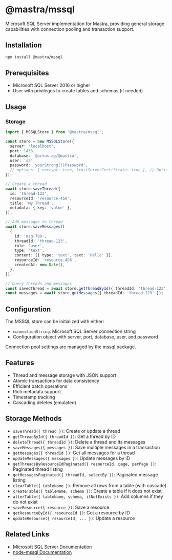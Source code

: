 # @mastra/mssql

Microsoft SQL Server implementation for Mastra, providing general storage capabilities with connection pooling and transaction support.

## Installation

```bash
npm install @mastra/mssql
```

## Prerequisites

- Microsoft SQL Server 2016 or higher
- User with privileges to create tables and schemas (if needed)

## Usage

### Storage

```typescript
import { MSSQLStore } from '@mastra/mssql';

const store = new MSSQLStore({
  server: 'localhost',
  port: 1433,
  database: '@actus-ag/@mastra',
  user: 'sa',
  password: 'yourStrong(!)Password',
  // options: { encrypt: true, trustServerCertificate: true }, // Optional
});

// Create a thread
await store.saveThread({
  id: 'thread-123',
  resourceId: 'resource-456',
  title: 'My Thread',
  metadata: { key: 'value' },
});

// Add messages to thread
await store.saveMessages([
  {
    id: 'msg-789',
    threadId: 'thread-123',
    role: 'user',
    type: 'text',
    content: [{ type: 'text', text: 'Hello' }],
    resourceId: 'resource-456',
    createdAt: new Date(),
  },
]);

// Query threads and messages
const savedThread = await store.getThreadById({ threadId: 'thread-123' });
const messages = await store.getMessages({ threadId: 'thread-123' });
```

## Configuration

The MSSQL store can be initialized with either:

- `connectionString`: Microsoft SQL Server connection string
- Configuration object with server, port, database, user, and password

Connection pool settings are managed by the [mssql](https://www.npmjs.com/package/mssql) package.

## Features

- Thread and message storage with JSON support
- Atomic transactions for data consistency
- Efficient batch operations
- Rich metadata support
- Timestamp tracking
- Cascading deletes (emulated)

## Storage Methods

- `saveThread({ thread })`: Create or update a thread
- `getThreadById({ threadId })`: Get a thread by ID
- `deleteThread({ threadId })`: Delete a thread and its messages
- `saveMessages({ messages })`: Save multiple messages in a transaction
- `getMessages({ threadId })`: Get all messages for a thread
- `updateMessages({ messages })`: Update messages by ID
- `getThreadsByResourceIdPaginated({ resourceId, page, perPage })`: Paginated thread listing
- `getMessagesPaginated({ threadId, selectBy })`: Paginated message listing
- `clearTable({ tableName })`: Remove all rows from a table (with cascade)
- `createTable({ tableName, schema })`: Create a table if it does not exist
- `alterTable({ tableName, schema, ifNotExists })`: Add columns if they do not exist
- `saveResource({ resource })`: Save a resource
- `getResourceById({ resourceId })`: Get a resource by ID
- `updateResource({ resourceId, ... })`: Update a resource

## Related Links

- [Microsoft SQL Server Documentation](https://docs.microsoft.com/en-us/sql/sql-server/)
- [node-mssql Documentation](https://www.npmjs.com/package/mssql)
